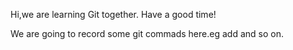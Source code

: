 Hi,we are learning Git together.
Have a good time!

We are going to record some git commads here.eg add and so on.
